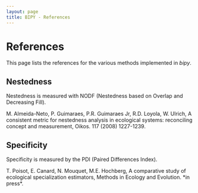 ```yaml
---
layout: page
title: BIPY - References
---
```


# References

This page lists the references for the various methods implemented in *bipy*.

## Nestedness

Nestedness is measured with NODF (Nestedness based on Overlap and Decreasing Fill).

<div class='ref'>M. Almeida-Neto, P. Guimaraes, P.R. Guimaraes Jr, R.D. Loyola, W. Ulrich, A consistent metric for nestedness analysis in ecological systems: reconciling concept and measurement, Oikos. 117 (2008) 1227-1239.</div>

## Specificity

Specificity is measured by the PDI (Paired Differences Index).

<div class='ref'>T. Poisot, E. Canard, N. Mouquet, M.E. Hochberg, A comparative study of ecological specialization estimators, Methods in Ecology and Evolution. *in press*.</div>